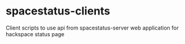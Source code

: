 # spacestatus-clients
Client scripts to use api from spacestatus-server web application for hackspace status page
